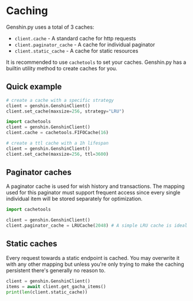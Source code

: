 # Caching

Genshin.py uses a total of 3 caches:

- `client.cache` - A standard cache for http requests
- `client.paginator_cache` - A cache for individual paginator
- `client.static_cache` - A cache for static resources

It is recommended to use `cachetools` to set your caches. Genshin.py has a builtin utility method to create caches for you.

## Quick example

```py
# create a cache with a specific strategy
client = genshin.GenshinClient()
client.set_cache(maxsize=256, strategy="LRU")

import cachetools
client = genshin.GenshinClient()
client.cache = cachetools.FIFOCache(16)

# create a ttl cache with a 1h lifespan
client = genshin.GenshinClient()
client.set_cache(maxsize=256, ttl=3600)
```

## Paginator caches

A paginator cache is used for wish history and transactions. The mapping used for this paginator must support frequent access since every single individual item will be stored separately for optimization.
```py
import cachetools

client = genshin.GenshinClient()
client.paginator_cache = LRUCache(2048) # A simple LRU cache is ideal
```

## Static caches

Every request towards a static endpoint is cached. You may overwrite it with any other mapping but unless you're only trying to make the caching persistent there's generally no reason to.
```py
client = genshin.GenshinClient()
items = await client.get_gacha_items()
print(len(client.static_cache))
```
